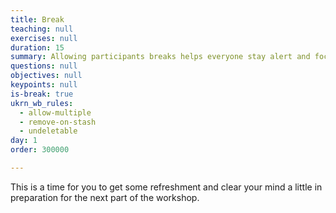 ```yaml
---
title: Break
teaching: null
exercises: null
duration: 15
summary: Allowing participants breaks helps everyone stay alert and focused.
questions: null
objectives: null
keypoints: null
is-break: true
ukrn_wb_rules:
  - allow-multiple
  - remove-on-stash
  - undeletable
day: 1
order: 300000

---
```

This is a time for you to get some refreshment and clear your mind a little in preparation for the next part of the workshop.
